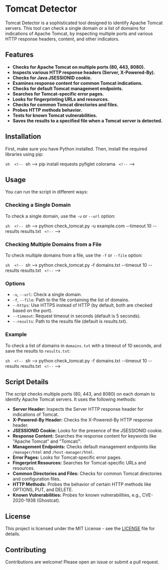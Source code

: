 # Tomcat Detector  <!-- # Tomcat Detector -->

Tomcat Detector is a sophisticated tool designed to identify Apache Tomcat servers. This tool can check a single domain or a list of domains for indications of Apache Tomcat, by inspecting multiple ports and various HTTP response headers, content, and other indicators.  <!-- Tomcat Detector is a sophisticated tool designed to identify Apache Tomcat servers. This tool can check a single domain or a list of domains for indications of Apache Tomcat, by inspecting multiple ports and various HTTP response headers, content, and other indicators. -->

## Features  <!-- ## Features -->

- **Checks for Apache Tomcat on multiple ports (80, 443, 8080).**  <!-- - **Checks for Apache Tomcat on multiple ports (80, 443, 8080).** -->
- **Inspects various HTTP response headers (Server, X-Powered-By).**  <!-- - **Inspects various HTTP response headers (Server, X-Powered-By).** -->
- **Checks for Java JSESSIONID cookie.**  <!-- - **Checks for Java JSESSIONID cookie.** -->
- **Examines response content for common Tomcat indications.**  <!-- - **Examines response content for common Tomcat indications.** -->
- **Checks for default Tomcat management endpoints.**  <!-- - **Checks for default Tomcat management endpoints.** -->
- **Searches for Tomcat-specific error pages.**  <!-- - **Searches for Tomcat-specific error pages.** -->
- **Looks for fingerprinting URLs and resources.**  <!-- - **Looks for fingerprinting URLs and resources.** -->
- **Checks for common Tomcat directories and files.**  <!-- - **Checks for common Tomcat directories and files.** -->
- **Probes HTTP methods behavior.**  <!-- - **Probes HTTP methods behavior.** -->
- **Tests for known Tomcat vulnerabilities.**  <!-- - **Tests for known Tomcat vulnerabilities.** -->
- **Saves the results to a specified file when a Tomcat server is detected.**  <!-- - **Saves the results to a specified file when a Tomcat server is detected.** -->

## Installation  <!-- ## Installation -->

First, make sure you have Python installed. Then, install the required libraries using pip:  <!-- First, make sure you have Python installed. Then, install the required libraries using pip: -->

```sh  <!-- ```sh -->
pip install requests pyfiglet colorama  <!-- pip install requests pyfiglet colorama -->
```  <!-- ``` -->

## Usage  <!-- ## Usage -->

You can run the script in different ways:  <!-- You can run the script in different ways: -->

### Checking a Single Domain  <!-- ### Checking a Single Domain -->

To check a single domain, use the `-u` or `--url` option:  <!-- To check a single domain, use the `-u` or `--url` option: -->

```sh  <!-- ```sh -->
python check_tomcat.py -u example.com --timeout 10 --results results.txt  <!-- python check_tomcat.py -u example.com --timeout 10 --results results.txt -->
```  <!-- ``` -->

### Checking Multiple Domains from a File  <!-- ### Checking Multiple Domains from a File -->

To check multiple domains from a file, use the `-f` or `--file` option:  <!-- To check multiple domains from a file, use the `-f` or `--file` option: -->

```sh  <!-- ```sh -->
python check_tomcat.py -f domains.txt --timeout 10 --results results.txt  <!-- python check_tomcat.py -f domains.txt --timeout 10 --results results.txt -->
```  <!-- ``` -->

### Options  <!-- ### Options -->

- `-u`, `--url`: Check a single domain.  <!-- - `-u`, `--url`: Check a single domain. -->
- `-f`, `--file`: Path to the file containing the list of domains.  <!-- - `-f`, `--file`: Path to the file containing the list of domains. -->
- `--https`: Use HTTPS instead of HTTP (by default, both are checked based on the port).  <!-- - `--https`: Use HTTPS instead of HTTP (by default, both are checked based on the port). -->
- `--timeout`: Request timeout in seconds (default is 5 seconds).  <!-- - `--timeout`: Request timeout in seconds (default is 5 seconds). -->
- `--results`: Path to the results file (default is results.txt).  <!-- - `--results`: Path to the results file (default is results.txt). -->

### Example  <!-- ### Example -->

To check a list of domains in `domains.txt` with a timeout of 10 seconds, and save the results to `results.txt`:  <!-- To check a list of domains in `domains.txt` with a timeout of 10 seconds, and save the results to `results.txt`: -->

```sh  <!-- ```sh -->
python check_tomcat.py -f domains.txt --timeout 10 --results results.txt  <!-- python check_tomcat.py -f domains.txt --timeout 10 --results results.txt -->
```  <!-- ``` -->

## Script Details  <!-- ## Script Details -->

The script checks multiple ports (80, 443, and 8080) on each domain to identify Apache Tomcat servers. It uses the following methods:  <!-- The script checks multiple ports (80, 443, and 8080) on each domain to identify Apache Tomcat servers. It uses the following methods: -->

- **Server Header:** Inspects the Server HTTP response header for indications of Tomcat.  <!-- - **Server Header:** Inspects the Server HTTP response header for indications of Tomcat. -->
- **X-Powered-By Header:** Checks the X-Powered-By HTTP response header.  <!-- - **X-Powered-By Header:** Checks the X-Powered-By HTTP response header. -->
- **JSESSIONID Cookie:** Looks for the presence of the JSESSIONID cookie.  <!-- - **JSESSIONID Cookie:** Looks for the presence of the JSESSIONID cookie. -->
- **Response Content:** Searches the response content for keywords like "Apache Tomcat" and "Tomcat/".  <!-- - **Response Content:** Searches the response content for keywords like "Apache Tomcat" and "Tomcat/". -->
- **Management Endpoints:** Checks default management endpoints like `/manager/html` and `/host-manager/html`.  <!-- - **Management Endpoints:** Checks default management endpoints like `/manager/html` and `/host-manager/html`. -->
- **Error Pages:** Looks for Tomcat-specific error pages.  <!-- - **Error Pages:** Looks for Tomcat-specific error pages. -->
- **Fingerprint Resources:** Searches for Tomcat-specific URLs and resources.  <!-- - **Fingerprint Resources:** Searches for Tomcat-specific URLs and resources. -->
- **Common Directories and Files:** Checks for common Tomcat directories and configuration files.  <!-- - **Common Directories and Files:** Checks for common Tomcat directories and configuration files. -->
- **HTTP Methods:** Probes the behavior of certain HTTP methods like OPTIONS, PUT, and DELETE.  <!-- - **HTTP Methods:** Probes the behavior of certain HTTP methods like OPTIONS, PUT, and DELETE. -->
- **Known Vulnerabilities:** Probes for known vulnerabilities, e.g., CVE-2020-1938 (Ghostcat).  <!-- - **Known Vulnerabilities:** Probes for known vulnerabilities, e.g., CVE-2020-1938 (Ghostcat). -->

## License  <!-- ## License -->

This project is licensed under the MIT License - see the [LICENSE](LICENSE) file for details.  <!-- This project is licensed under the MIT License - see the [LICENSE](LICENSE) file for details. -->

## Contributing  <!-- ## Contributing -->

Contributions are welcome! Please open an issue or submit a pull request.  <!-- Contributions are welcome! Please open an issue or submit a pull request. -->
